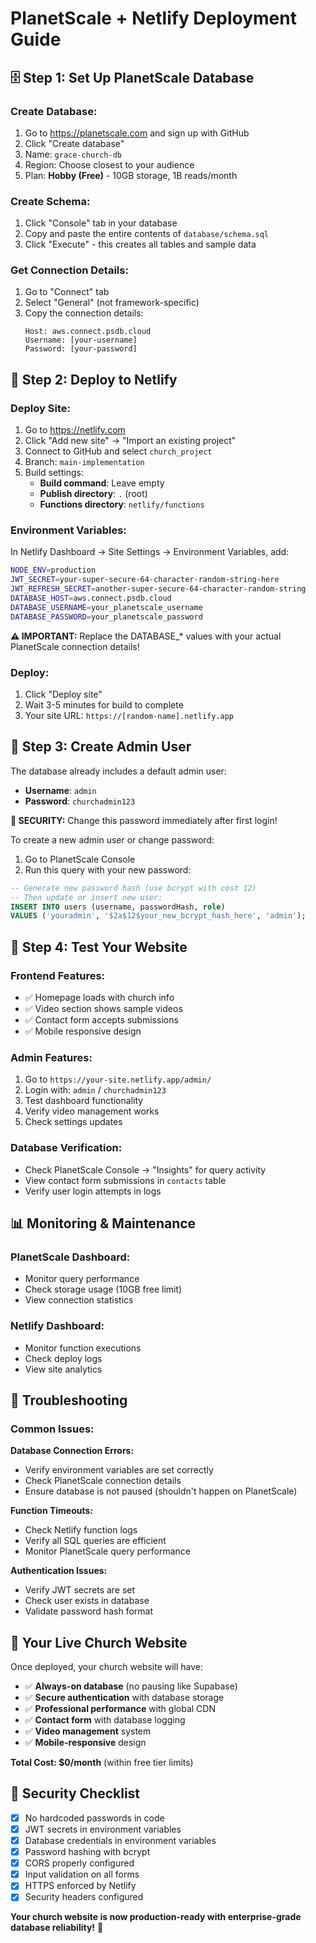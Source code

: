 # PlanetScale + Netlify Deployment Guide

## 🗄️ **Step 1: Set Up PlanetScale Database**

### **Create Database:**
1. Go to https://planetscale.com and sign up with GitHub
2. Click "Create database"
3. Name: `grace-church-db`
4. Region: Choose closest to your audience
5. Plan: **Hobby (Free)** - 10GB storage, 1B reads/month

### **Create Schema:**
1. Click "Console" tab in your database
2. Copy and paste the entire contents of `database/schema.sql`
3. Click "Execute" - this creates all tables and sample data

### **Get Connection Details:**
1. Go to "Connect" tab
2. Select "General" (not framework-specific)
3. Copy the connection details:
   ```
   Host: aws.connect.psdb.cloud
   Username: [your-username]
   Password: [your-password]
   ```

## 🚀 **Step 2: Deploy to Netlify**

### **Deploy Site:**
1. Go to https://netlify.com
2. Click "Add new site" → "Import an existing project"
3. Connect to GitHub and select `church_project`
4. Branch: `main-implementation`
5. Build settings:
   - **Build command**: Leave empty
   - **Publish directory**: `.` (root)
   - **Functions directory**: `netlify/functions`

### **Environment Variables:**
In Netlify Dashboard → Site Settings → Environment Variables, add:

```bash
NODE_ENV=production
JWT_SECRET=your-super-secure-64-character-random-string-here
JWT_REFRESH_SECRET=another-super-secure-64-character-random-string
DATABASE_HOST=aws.connect.psdb.cloud
DATABASE_USERNAME=your_planetscale_username
DATABASE_PASSWORD=your_planetscale_password
```

**⚠️ IMPORTANT:** Replace the DATABASE_* values with your actual PlanetScale connection details!

### **Deploy:**
1. Click "Deploy site"
2. Wait 3-5 minutes for build to complete
3. Your site URL: `https://[random-name].netlify.app`

## 🔐 **Step 3: Create Admin User**

The database already includes a default admin user:
- **Username**: `admin`
- **Password**: `churchadmin123`

**🚨 SECURITY:** Change this password immediately after first login!

To create a new admin user or change password:
1. Go to PlanetScale Console
2. Run this query with your new password:
```sql
-- Generate new password hash (use bcrypt with cost 12)
-- Then update or insert new user:
INSERT INTO users (username, passwordHash, role) 
VALUES ('youradmin', '$2a$12$your_new_bcrypt_hash_here', 'admin');
```

## 🧪 **Step 4: Test Your Website**

### **Frontend Features:**
- ✅ Homepage loads with church info
- ✅ Video section shows sample videos
- ✅ Contact form accepts submissions
- ✅ Mobile responsive design

### **Admin Features:**
1. Go to `https://your-site.netlify.app/admin/`
2. Login with: `admin` / `churchadmin123`
3. Test dashboard functionality
4. Verify video management works
5. Check settings updates

### **Database Verification:**
- Check PlanetScale Console → "Insights" for query activity
- View contact form submissions in `contacts` table
- Verify user login attempts in logs

## 📊 **Monitoring & Maintenance**

### **PlanetScale Dashboard:**
- Monitor query performance
- Check storage usage (10GB free limit)
- View connection statistics

### **Netlify Dashboard:**
- Monitor function executions
- Check deploy logs
- View site analytics

## 🔧 **Troubleshooting**

### **Common Issues:**

**Database Connection Errors:**
- Verify environment variables are set correctly
- Check PlanetScale connection details
- Ensure database is not paused (shouldn't happen on PlanetScale)

**Function Timeouts:**
- Check Netlify function logs
- Verify all SQL queries are efficient
- Monitor PlanetScale query performance

**Authentication Issues:**
- Verify JWT secrets are set
- Check user exists in database
- Validate password hash format

## 🚀 **Your Live Church Website**

Once deployed, your church website will have:
- ✅ **Always-on database** (no pausing like Supabase)
- ✅ **Secure authentication** with database storage
- ✅ **Professional performance** with global CDN
- ✅ **Contact form** with database logging
- ✅ **Video management** system
- ✅ **Mobile-responsive** design

**Total Cost: $0/month** (within free tier limits)

## 🔐 **Security Checklist**

- [x] No hardcoded passwords in code
- [x] JWT secrets in environment variables
- [x] Database credentials in environment variables
- [x] Password hashing with bcrypt
- [x] CORS properly configured
- [x] Input validation on all forms
- [x] HTTPS enforced by Netlify
- [x] Security headers configured

**Your church website is now production-ready with enterprise-grade database reliability!** 🎉